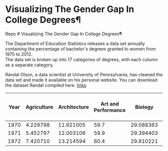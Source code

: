 # Visualizing The Gender Gap In College Degrees¶

Repo # Visualizing The Gender Gap In College Degrees¶


The Department of Education Statistics releases a data set annually containing the percentage of bachelor's degrees granted to women from 1970 to 2012.<br> The data set is broken up into 17 categories of degrees, with each column as a separate category.

Randal Olson, a data scientist at University of Pennsylvania, has cleaned the data set and made it available on his personal website. You can download the dataset Randal compiled here. [links](http://www.randalolson.com/wp-content/uploads/percent-bachelors-degrees-women-usa.csv)

Year	| Agriculture |	Architecture |	Art and Performance|	Biology	| Business |	Communications and Journalism |	Computer Science	|Education|	Engineering |	English |	Foreign  Languages	| Health Professions |	Math and Statistics |	Physical Sciences| 	Psychology | 	Public  Administration	| Social Sciences and History |
| --- | --- | --- | --- | --- | --- | --- | --- | --- | --- | --- | --- | --- | --- | --- | --- |--- |--- |
1970 |	4.229798 |	11.921005 |	59.7 |	29.088363 |	9.064439  |	35.3 |	13.6 |	74.535328 |	0.8 |	65.570923 |	73.8 |	77.1 |	38.0 |	13.8 |	44.4 |	68.4 |	36.8 |
1971 |	5.452797 |	12.003106 |	59.9 |	29.394403 |	9.503187  |	35.5 |	13.6 |	74.149204 |	1.0 |	64.556485 |	73.9 |	75.5 |	39.0 |	14.9 |	46.2 |	65.5 |	36.2 |
1972 |	7.420710 |	13.214594 |	60.4 |	29.810221 |	10.558962 |	36.6 |	14.9 |	73.554520 |	1.2 |	63.664263 |	74.6 |	76.9 |	40.2 | 	14.8 |	47.6 |	62.6 |	36.1 |
